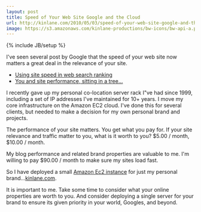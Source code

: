 ```yaml
---
layout: post
title: Speed of Your Web Site Google and the Cloud
url: http://kinlane.com/2010/05/03/speed-of-your-web-site-google-and-the-cloud/
image: https://s3.amazonaws.com/kinlane-productions/bw-icons/bw-api-a.png
---
```

{% include JB/setup %}
<p>
     I've seen several post by Google that the speed of your web site now matters a great deal in the relevance of your site.
</p>
<ul class="mainlist">
     <li>
          <a href="http://googlewebmastercentral.blogspot.com/2010/04/using-site-speed-in-web-search-ranking.html">Using site speed in web search ranking</a>
     </li>
     <li>
          <a href="http://googlewebmastercentral.blogspot.com/2010/05/you-and-site-performance-sitting-in.html?utm_source=feedburner&amp;utm_medium=feed&amp;utm_campaign=Feed%3A+blogspot%2FamDG+%28Official+Google+Webmaster+Central+Blog%29&amp;utm_content=Google+Reader">You and site performance, sitting in a tree...</a>
     </li>
</ul>
<p>
     I recently gave up my personal co-location server rack I"ve had since 1999, including a set of IP addresses I've maintained for 10+ years. I move my core infrastructure on the Amazon EC2 cloud. I've done this for several clients, but needed to make a decision for my own personal brand and projects.
</p>

<p>
     The performance of your site matters. You get what you pay for. If your site relevance and traffic matter to you, what is it worth to you? $5.00 / month, $10.00 / month.
</p>

<p>
     My blog performance and related brand properties are valuable to me. I'm willing to pay $90.00 / month to make sure my sites load fast.
</p>

<p>
     So I have deployed a small <a href="http://aws.amazon.com/ec2/">Amazon Ec2 instance</a> for just my personal brand...<a href="http://www.kinlane.com">kinlane.com</a>.
</p>

<p>
     It is important to me. Take some time to consider what your online properties are worth to you. And consider deploying a single server for your brand to ensure its given priority in your world, Googles, and beyond.
</p>